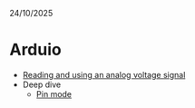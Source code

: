 24/10/2025

# Arduio

- [Reading and using an analog voltage signal](/Arduino/Reading_Analog_Voltage)
- Deep dive
    - [Pin mode](/Arduino/Pin_mode)

